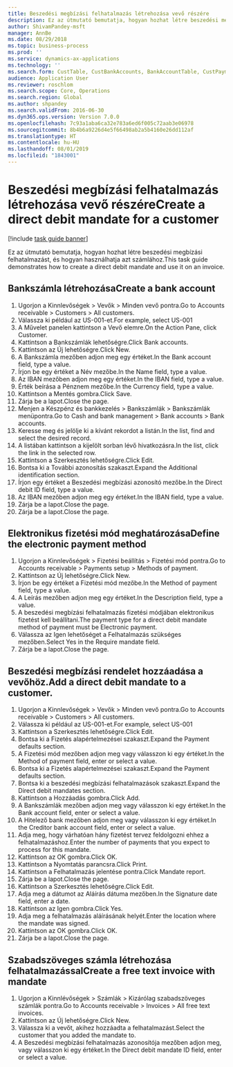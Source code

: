```yaml
---
title: Beszedési megbízási felhatalmazás létrehozása vevő részére
description: Ez az útmutató bemutatja, hogyan hozhat létre beszedési megbízási felhatalmazást, és hogyan használhatja azt számlához.
author: ShivamPandey-msft
manager: AnnBe
ms.date: 08/29/2018
ms.topic: business-process
ms.prod: ''
ms.service: dynamics-ax-applications
ms.technology: ''
ms.search.form: CustTable, CustBankAccounts, BankAccountTable, CustPaymMode, CustDirectDebitMandate, BankAccountTableLookUp, SrsReportViewerForm,  LogisticsAddressCityLookup, CustFreeInvoice, CustTableLookup
audience: Application User
ms.reviewer: roschlom
ms.search.scope: Core, Operations
ms.search.region: Global
ms.author: shpandey
ms.search.validFrom: 2016-06-30
ms.dyn365.ops.version: Version 7.0.0
ms.openlocfilehash: 7c93a1aba6ca32e783a6ed6f005c72aab3e06978
ms.sourcegitcommit: 8b4b6a9226d4e5f66498ab2a5b4160e26dd112af
ms.translationtype: HT
ms.contentlocale: hu-HU
ms.lasthandoff: 08/01/2019
ms.locfileid: "1843001"
---
```

# <a name="create-a-direct-debit-mandate-for-a-customer"></a><span data-ttu-id="4aa99-103">Beszedési megbízási felhatalmazás létrehozása vevő részére</span><span class="sxs-lookup"><span data-stu-id="4aa99-103">Create a direct debit mandate for a customer</span></span>

[!include [task guide banner](../../includes/task-guide-banner.md)]

<span data-ttu-id="4aa99-104">Ez az útmutató bemutatja, hogyan hozhat létre beszedési megbízási felhatalmazást, és hogyan használhatja azt számlához.</span><span class="sxs-lookup"><span data-stu-id="4aa99-104">This task guide demonstrates how to create a direct debit mandate and use it on an invoice.</span></span>


## <a name="create-a-bank-account"></a><span data-ttu-id="4aa99-105">Bankszámla létrehozása</span><span class="sxs-lookup"><span data-stu-id="4aa99-105">Create a bank account</span></span>
1. <span data-ttu-id="4aa99-106">Ugorjon a Kinnlevőségek > Vevők > Minden vevő pontra.</span><span class="sxs-lookup"><span data-stu-id="4aa99-106">Go to Accounts receivable > Customers > All customers.</span></span>
2. <span data-ttu-id="4aa99-107">Válassza ki például az US-001-et.</span><span class="sxs-lookup"><span data-stu-id="4aa99-107">For example, select US-001</span></span>
3. <span data-ttu-id="4aa99-108">A Művelet panelen kattintson a Vevő elemre.</span><span class="sxs-lookup"><span data-stu-id="4aa99-108">On the Action Pane, click Customer.</span></span>
4. <span data-ttu-id="4aa99-109">Kattintson a Bankszámlák lehetőségre.</span><span class="sxs-lookup"><span data-stu-id="4aa99-109">Click Bank accounts.</span></span>
5. <span data-ttu-id="4aa99-110">Kattintson az Új lehetőségre.</span><span class="sxs-lookup"><span data-stu-id="4aa99-110">Click New.</span></span>
6. <span data-ttu-id="4aa99-111">A Bankszámla mezőben adjon meg egy értéket.</span><span class="sxs-lookup"><span data-stu-id="4aa99-111">In the Bank account field, type a value.</span></span>
7. <span data-ttu-id="4aa99-112">Írjon be egy értéket a Név mezőbe.</span><span class="sxs-lookup"><span data-stu-id="4aa99-112">In the Name field, type a value.</span></span>
8. <span data-ttu-id="4aa99-113">Az IBAN mezőben adjon meg egy értéket.</span><span class="sxs-lookup"><span data-stu-id="4aa99-113">In the IBAN field, type a value.</span></span>
9. <span data-ttu-id="4aa99-114">Érték beírása a Pénznem mezőbe.</span><span class="sxs-lookup"><span data-stu-id="4aa99-114">In the Currency field, type a value.</span></span>
10. <span data-ttu-id="4aa99-115">Kattintson a Mentés gombra.</span><span class="sxs-lookup"><span data-stu-id="4aa99-115">Click Save.</span></span>
11. <span data-ttu-id="4aa99-116">Zárja be a lapot.</span><span class="sxs-lookup"><span data-stu-id="4aa99-116">Close the page.</span></span>
12. <span data-ttu-id="4aa99-117">Menjen a Készpénz és bankkezelés > Bankszámlák > Bankszámlák menüpontra.</span><span class="sxs-lookup"><span data-stu-id="4aa99-117">Go to Cash and bank management > Bank accounts > Bank accounts.</span></span>
13. <span data-ttu-id="4aa99-118">Keresse meg és jelölje ki a kívánt rekordot a listán.</span><span class="sxs-lookup"><span data-stu-id="4aa99-118">In the list, find and select the desired record.</span></span>
14. <span data-ttu-id="4aa99-119">A listában kattintson a kijelölt sorban lévő hivatkozásra.</span><span class="sxs-lookup"><span data-stu-id="4aa99-119">In the list, click the link in the selected row.</span></span>
15. <span data-ttu-id="4aa99-120">Kattintson a Szerkesztés lehetőségre.</span><span class="sxs-lookup"><span data-stu-id="4aa99-120">Click Edit.</span></span>
16. <span data-ttu-id="4aa99-121">Bontsa ki a További azonosítás szakaszt.</span><span class="sxs-lookup"><span data-stu-id="4aa99-121">Expand the Additional identification section.</span></span>
17. <span data-ttu-id="4aa99-122">Írjon egy értéket a Beszedési megbízási azonosító mezőbe.</span><span class="sxs-lookup"><span data-stu-id="4aa99-122">In the Direct debit ID field, type a value.</span></span>
18. <span data-ttu-id="4aa99-123">Az IBAN mezőben adjon meg egy értéket.</span><span class="sxs-lookup"><span data-stu-id="4aa99-123">In the IBAN field, type a value.</span></span>
19. <span data-ttu-id="4aa99-124">Zárja be a lapot.</span><span class="sxs-lookup"><span data-stu-id="4aa99-124">Close the page.</span></span>
20. <span data-ttu-id="4aa99-125">Zárja be a lapot.</span><span class="sxs-lookup"><span data-stu-id="4aa99-125">Close the page.</span></span>

## <a name="define-the-electronic-payment-method"></a><span data-ttu-id="4aa99-126">Elektronikus fizetési mód meghatározása</span><span class="sxs-lookup"><span data-stu-id="4aa99-126">Define the electronic payment method</span></span>
1. <span data-ttu-id="4aa99-127">Ugorjon a Kinnlevőségek > Fizetési beállítás > Fizetési mód pontra.</span><span class="sxs-lookup"><span data-stu-id="4aa99-127">Go to Accounts receivable > Payments setup > Methods of payment.</span></span>
2. <span data-ttu-id="4aa99-128">Kattintson az Új lehetőségre.</span><span class="sxs-lookup"><span data-stu-id="4aa99-128">Click New.</span></span>
3. <span data-ttu-id="4aa99-129">Írjon be egy értéket a Fizetési mód mezőbe.</span><span class="sxs-lookup"><span data-stu-id="4aa99-129">In the Method of payment field, type a value.</span></span>
4. <span data-ttu-id="4aa99-130">A Leírás mezőben adjon meg egy értéket.</span><span class="sxs-lookup"><span data-stu-id="4aa99-130">In the Description field, type a value.</span></span>
5. <span data-ttu-id="4aa99-131">A beszedési megbízási felhatalmazás fizetési módjában elektronikus fizetést kell beállítani.</span><span class="sxs-lookup"><span data-stu-id="4aa99-131">The payment type for a direct debit mandate method of payment must be Electronic payment.</span></span>
6. <span data-ttu-id="4aa99-132">Válassza az Igen lehetőséget a Felhatalmazás szükséges mezőben.</span><span class="sxs-lookup"><span data-stu-id="4aa99-132">Select Yes in the Require mandate field.</span></span>
7. <span data-ttu-id="4aa99-133">Zárja be a lapot.</span><span class="sxs-lookup"><span data-stu-id="4aa99-133">Close the page.</span></span>

## <a name="add-a-direct-debit-mandate-to-a-customer"></a><span data-ttu-id="4aa99-134">Beszedési megbízási rendelet hozzáadása a vevőhöz.</span><span class="sxs-lookup"><span data-stu-id="4aa99-134">Add a direct debit mandate to a customer.</span></span>
1. <span data-ttu-id="4aa99-135">Ugorjon a Kinnlevőségek > Vevők > Minden vevő pontra.</span><span class="sxs-lookup"><span data-stu-id="4aa99-135">Go to Accounts receivable > Customers > All customers.</span></span>
2. <span data-ttu-id="4aa99-136">Válassza ki például az US-001-et.</span><span class="sxs-lookup"><span data-stu-id="4aa99-136">For example, select US-001</span></span>
3. <span data-ttu-id="4aa99-137">Kattintson a Szerkesztés lehetőségre.</span><span class="sxs-lookup"><span data-stu-id="4aa99-137">Click Edit.</span></span>
4. <span data-ttu-id="4aa99-138">Bontsa ki a Fizetés alapértelmezései szakaszt.</span><span class="sxs-lookup"><span data-stu-id="4aa99-138">Expand the Payment defaults section.</span></span>
5. <span data-ttu-id="4aa99-139">A Fizetési mód mezőben adjon meg vagy válasszon ki egy értéket.</span><span class="sxs-lookup"><span data-stu-id="4aa99-139">In the Method of payment field, enter or select a value.</span></span>
6. <span data-ttu-id="4aa99-140">Bontsa ki a Fizetés alapértelmezései szakaszt.</span><span class="sxs-lookup"><span data-stu-id="4aa99-140">Expand the Payment defaults section.</span></span>
7. <span data-ttu-id="4aa99-141">Bontsa ki a beszedési megbízási felhatalmazások szakaszt.</span><span class="sxs-lookup"><span data-stu-id="4aa99-141">Expand the Direct debit mandates section.</span></span>
8. <span data-ttu-id="4aa99-142">Kattintson a Hozzáadás gombra.</span><span class="sxs-lookup"><span data-stu-id="4aa99-142">Click Add.</span></span>
9. <span data-ttu-id="4aa99-143">A Bankszámlák mezőben adjon meg vagy válasszon ki egy értéket.</span><span class="sxs-lookup"><span data-stu-id="4aa99-143">In the Bank account field, enter or select a value.</span></span>
10. <span data-ttu-id="4aa99-144">A Hitelező bank mezőben adjon meg vagy válasszon ki egy értéket.</span><span class="sxs-lookup"><span data-stu-id="4aa99-144">In the Creditor bank account field, enter or select a value.</span></span>
11. <span data-ttu-id="4aa99-145">Adja meg, hogy várhatóan hány fizetést tervez feldolgozni ehhez a felhatalmazáshoz.</span><span class="sxs-lookup"><span data-stu-id="4aa99-145">Enter the number of payments that you expect to process for this mandate.</span></span>
12. <span data-ttu-id="4aa99-146">Kattintson az OK gombra.</span><span class="sxs-lookup"><span data-stu-id="4aa99-146">Click OK.</span></span>
13. <span data-ttu-id="4aa99-147">Kattintson a Nyomtatás parancsra.</span><span class="sxs-lookup"><span data-stu-id="4aa99-147">Click Print.</span></span>
14. <span data-ttu-id="4aa99-148">Kattintson a Felhatalmazás jelentése pontra.</span><span class="sxs-lookup"><span data-stu-id="4aa99-148">Click Mandate report.</span></span>
15. <span data-ttu-id="4aa99-149">Zárja be a lapot.</span><span class="sxs-lookup"><span data-stu-id="4aa99-149">Close the page.</span></span>
16. <span data-ttu-id="4aa99-150">Kattintson a Szerkesztés lehetőségre.</span><span class="sxs-lookup"><span data-stu-id="4aa99-150">Click Edit.</span></span>
17. <span data-ttu-id="4aa99-151">Adja meg a dátumot az Aláírás dátuma mezőben.</span><span class="sxs-lookup"><span data-stu-id="4aa99-151">In the Signature date field, enter a date.</span></span>
18. <span data-ttu-id="4aa99-152">Kattintson az Igen gombra.</span><span class="sxs-lookup"><span data-stu-id="4aa99-152">Click Yes.</span></span>
19. <span data-ttu-id="4aa99-153">Adja meg a felhatalmazás aláírásának helyét.</span><span class="sxs-lookup"><span data-stu-id="4aa99-153">Enter the location where the mandate was signed.</span></span>
20. <span data-ttu-id="4aa99-154">Kattintson az OK gombra.</span><span class="sxs-lookup"><span data-stu-id="4aa99-154">Click OK.</span></span>
21. <span data-ttu-id="4aa99-155">Zárja be a lapot.</span><span class="sxs-lookup"><span data-stu-id="4aa99-155">Close the page.</span></span>

## <a name="create-a-free-text-invoice-with-mandate"></a><span data-ttu-id="4aa99-156">Szabadszöveges számla létrehozása felhatalmazással</span><span class="sxs-lookup"><span data-stu-id="4aa99-156">Create a free text invoice with mandate</span></span>
1. <span data-ttu-id="4aa99-157">Ugorjon a Kinnlévőségek > Számlák > Kizárólag szabadszöveges számlák pontra.</span><span class="sxs-lookup"><span data-stu-id="4aa99-157">Go to Accounts receivable > Invoices > All free text invoices.</span></span>
2. <span data-ttu-id="4aa99-158">Kattintson az Új lehetőségre.</span><span class="sxs-lookup"><span data-stu-id="4aa99-158">Click New.</span></span>
3. <span data-ttu-id="4aa99-159">Válassza ki a vevőt, akihez hozzáadta a felhatalmazást.</span><span class="sxs-lookup"><span data-stu-id="4aa99-159">Select the customer that you added the mandate to.</span></span>
4. <span data-ttu-id="4aa99-160">A Beszedési megbízási felhatalmazás azonosítója mezőben adjon meg, vagy válasszon ki egy értéket.</span><span class="sxs-lookup"><span data-stu-id="4aa99-160">In the Direct debit mandate ID field, enter or select a value.</span></span>

